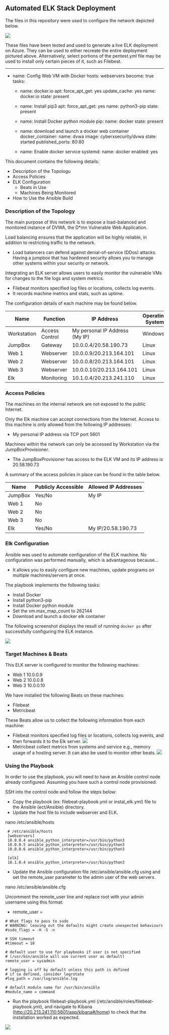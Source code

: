 ## Automated ELK Stack Deployment

The files in this repository were used to configure the network depicted below.

![](Diagrams/Cloud_Security_Network_Diagram+Elk.png)

These files have been tested and used to generate a live ELK deployment on Azure. They can be used to either recreate the entire deployment pictured above. Alternatively, select portions of the pentest.yml file may be used to install only certain pieces of it, such as Filebeat.

---
- name: Config Web VM with Docker
  hosts: webservers
  become: true
  tasks:
  - name: docker.io
    apt:
      force_apt_get: yes
      update_cache: yes
      name: docker.io
      state: present

  - name: Install pip3
    apt:
      force_apt_get: yes
      name: python3-pip
      state: present

  - name: Install Docker python module
    pip:
      name: docker
      state: present

  - name: download and launch a docker web container
    docker_container:
      name: dvwa
      image: cyberxsecurity/dvwa
      state: started
      published_ports: 80:80

  - name: Enable docker service
    systemd:
      name: docker
      enabled: yes


This document contains the following details:
- Description of the Topologu
- Access Policies
- ELK Configuration
  - Beats in Use
  - Machines Being Monitored
- How to Use the Ansible Build


### Description of the Topology

The main purpose of this network is to expose a load-balanced and monitored instance of DVWA, the D*mn Vulnerable Web Application.

Load balancing ensures that the application will be highly reliable, in addition to restricting traffic to the network.

- Load balancers can defend against denial-of-service (DDos) attacks. Having a jumpbox that has hardened security allows you to manage other systems within your security or network.

Integrating an ELK server allows users to easily monitor the vulnerable VMs for changes to the file logs and system metrics.
- Filebeat monitors specified log files or locations, collects log events.
- It records machine metrics and stats, such as uptime.

The configuration details of each machine may be found below.

| Name        | Function      | IP Address                      | Operating System  |
|-------------|---------------|---------------------------------|-------------------|
| Workstation | Access Control| My personal IP Address (My IP)  | Windows           |
| JumpBox     | Gateway       | 10.0.0.4/20.58.190.73           | Linux             |
| Web 1       | Webserver     | 10.0.0.9/20.213.164.101         | Linux             |
| Web 2       | Webserver     | 10.0.0.8/20.213.164.101         | Linux             |
| Web 3       | Webserver     | 10.0.0.10/20.213.164.101        | Linux             |
| Elk         | Monitoring    | 10.1.0.4/20.213.241.110         | Linux             |

### Access Policies

The machines on the internal network are not exposed to the public Internet. 

Only the Elk machine can accept connections from the Internet. Access to this machine is only allowed from the following IP addresses:
- My personal IP address via TCP port 5601

Machines within the network can only be accessed by Workstation via the JumpBoxProvisioner.
- The JumpBoxProvisioner has access to the ELK VM and its IP address is 20.58.190.73

A summary of the access policies in place can be found in the table below.

| Name     | Publicly Accessible | Allowed IP Addresses    |
|----------|---------------------|-------------------------|
| JumpBox  | Yes/No              | My IP                   | 
| Web 1    | No                  |                         | 
| Web 2    | No                  |                         | 
| Web 3    | No                  |                         | 
| Elk      | Yes/No              | My IP/20.58.190.73      | 

### Elk Configuration

Ansible was used to automate configuration of the ELK machine. No configuration was performed manually, which is advantageous because...
- It allows you to easily configure new machines, update programs on multiple machines/servers at once.

The playbook implements the following tasks:
- Install Docker
- Install python3-pip
- Install Docker python module
- Set the vm.max_map_count to 262144
- Download and launch a docker elk container

The following screenshot displays the result of running `docker ps` after successfully configuring the ELK instance.

![](Images/docker_ps_output.png)

### Target Machines & Beats
This ELK server is configured to monitor the following machines:
- Web 1 10.0.0.9 
- Web 2 10.0.0.8
- Web 3 10.0.0.10

We have installed the following Beats on these machines:
- Filebeat 
- Metricbeat

These Beats allow us to collect the following information from each machine:
- Filebeat monitors specified log files or locations, collects log events, and then forwards it to the Elk server.
![](Images/Filebeat.png)
- Metricbeat collect metrics from systems and service e.g., memory usage of a hosting server. It can also be used to monitor other beats.
![](Images/Metricbeat.png) 

### Using the Playbook
In order to use the playbook, you will need to have an Ansible control node already configured. Assuming you have such a control node provisioned: 

SSH into the control node and follow the steps below:
- Copy the playbook (ex: filebeat-playbook.yml or instal_elk.yml) file to the Ansible (ect/Ansible) directory. 
- Update the host file to include webserver and ELK.

nano /etc/ansible/hosts

```
 # /etc/ansible/hosts
 [webservers]
 10.0.0.4 ansible_python_interpreter=/usr/bin/python3
 10.0.0.5 ansible_python_interpreter=/usr/bin/python3
 10.0.0.6 ansible_python_interpreter=/usr/bin/python3

 [elk]
 10.1.0.4 ansible_python_interpreter=/usr/bin/python3
```

- Update the Ansible configuration file /etc/ansible/ansible.cfg using and set the remote_user parameter to the admin user of the web servers.

nano /etc/ansible/ansible.cfg

Uncomment the remote_user line and replace root with your admin username using this format:
- remote_user = <user-name-for-web-VMs>

```
# What flags to pass to sudo
# WARNING: leaving out the defaults might create unexpected behaviours
#sudo_flags = -H -S -n

# SSH timeout
#timeout = 10

# default user to use for playbooks if user is not specified
# (/usr/bin/ansible will use current user as default)
remote_user = sysadmin

# logging is off by default unless this path is defined
# if so defined, consider logrotate
#log_path = /var/log/ansible.log

# default module name for /usr/bin/ansible
#module_name = command
```

- Run the playbook filebeat-playbook.yml (/etc/ansible/roles/filebeat-playbook.yml), and navigate to Kibana (http://20.213.241.110:5601/app/kibana#/home) to check that the installation worked as expected.

![](Images/Kibana_Home.png)